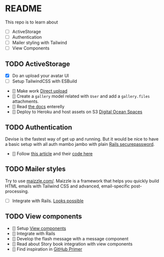 # README
This repo is to learn about
- [ ] ActiveStorage
- [ ] Authentication
- [ ] Mailer styling with Tailwind
- [ ] View Components

## TODO ActiveStorage
- [x] Do an upload your avatar UI
- [ ] Setup TailwindCSS with ESBuild
- [] Make work [Direct upload](https://edgeguides.rubyonrails.org/active_storage_overview.html#direct-uploads)
- [] Create a `gallery` model related with `User` and add a `gallery.files` attachments.
- [] Read [the docs](https://edgeguides.rubyonrails.org/active_storage_overview.html) enterelly
- [] Deploy to Heroku and host assets on S3 [Digital Ocean Spaces](https://docs.digitalocean.com/products/spaces/)

## TODO Authentication
Devise is the fastest way of get up and running. But it would be nice to have a basic setup
with all auth mambo jambo with plain [Rails securepassword](https://guides.rubyonrails.org/active_model_basics.html#securepassword).
- [] Follow [this article](https://www.section.io/engineering-education/how-to-setup-user-authentication-from-scratch-with-rails-6/)
     and their [code here](https://github.com/Njunu-sk/Rails-Authentication)

## TODO Mailer styles
Try to use [maizzle.com/](https://maizzle.com/). Maizzle is a framework that helps you quickly build HTML emails with
Tailwind CSS and advanced, email-specific post-processing.
- [ ] Integrate with Rails. [Looks possible](https://github.com/maizzle/framework/issues/346)

## TODO View components
- [] Setup [View components](https://github.com/github/view_component)
- [] Integrate with Rails
- [] Develop the flash message with a message component
- [] Read about Story book integration with view components
- [] Find inspiration in [GitHub Primer](https://github.com/primer/view_components)
